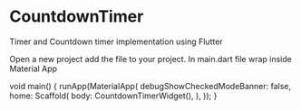 # CountdownTimer
Timer and Countdown timer implementation using Flutter


Open a new project add the file to your project.
In main.dart file wrap inside Material App

void main() {
  runApp(MaterialApp(
    debugShowCheckedModeBanner: false,
    home: Scaffold(
      body: CountdownTimerWidget(),
    ),
  ));
}